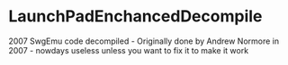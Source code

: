 # LaunchPadEnchancedDecompile
2007 SwgEmu code decompiled - Originally done by Andrew Normore in 2007 - nowdays useless unless you want to fix it to make it work
